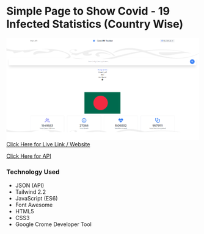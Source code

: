 # Simple Page to Show Covid - 19 Infected Statistics (Country Wise)

![alt text](\images\demo.png)
[Click Here for Live Link / Website](https://information-covid.netlify.app/)

[Click Here for API](https://disease.sh/v3/covid-19/all)

### Technology Used

- JSON (API)
- Tailwind 2.2
- JavaScript (ES6)
- Font Awesome
- HTML5
- CSS3
- Google Crome Developer Tool